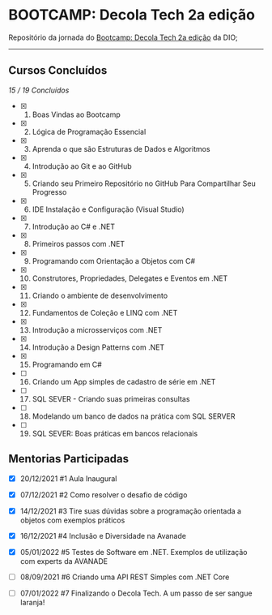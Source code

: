 # BOOTCAMP: Decola Tech 2a edição

Repositório da jornada do [Bootcamp: Decola Tech 2a edição](https://web.dio.me/track/decola-tech-2a-edicao?tab=path) da DIO;

---
## Cursos Concluídos

_15 / 19 Concluídos_

- [x] 1. Boas Vindas ao Bootcamp
- [x] 2. Lógica de Programação Essencial
- [x] 3. Aprenda o que são Estruturas de Dados e Algoritmos
- [x] 4. Introdução ao Git e ao GitHub
- [x] 5. Criando seu Primeiro Repositório no GitHub Para Compartilhar Seu Progresso
- [x] 6. IDE Instalação e Configuração (Visual Studio)
- [x] 7. Introdução ao C# e .NET
- [x] 8. Primeiros passos com .NET
- [x] 9. Programando com Orientação a Objetos com C#
- [x] 10. Construtores, Propriedades, Delegates e Eventos em .NET
- [x] 11. Criando o ambiente de desenvolvimento
- [x] 12. Fundamentos de Coleção e LINQ com .NET
- [x] 13. Introdução a microsserviços com .NET
- [x] 14. Introdução a Design Patterns com .NET
- [x] 15. Programando em C#
- [ ] 16. Criando um App simples de cadastro de série em .NET
- [ ] 17. SQL SEVER - Criando suas primeiras consultas
- [ ] 18. Modelando um banco de dados na prática com SQL SERVER
- [ ] 19. SQL SEVER: Boas práticas em bancos relacionais

## Mentorias Participadas

- [x] 20/12/2021     #1 Aula Inaugural
- [x] 07/12/2021     #2 Como resolver o desafio de código
- [x] 14/12/2021     #3 Tire suas dúvidas sobre a programação orientada a objetos com exemplos práticos
- [x] 16/12/2021     #4 Inclusão e Diversidade na Avanade
- [x] 05/01/2022     #5 Testes de Software em .NET. Exemplos de utilização com experts da AVANADE
- [ ] 08/09/2021     #6 Criando uma API REST Simples com .NET Core
- [ ] 07/01/2022     #7 Finalizando o Decola Tech. A um passo de ser sangue laranja!

